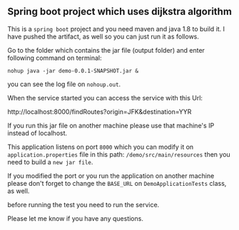 ## Spring boot project which uses dijkstra algorithm

This is a `spring boot` project and you need maven and java 1.8 to build it.
I have pushed the artifact, as well so you can just run it as follows.

Go to the folder which contains the jar file (output folder) and enter following command on terminal:

```nohup java -jar demo-0.0.1-SNAPSHOT.jar &```

you can see the log file on `nohoup.out`.

When the service started you can access the service with this Url:

http://localhost:8000/findRoutes?origin=JFK&destination=YYR

If you run this jar file on another machine please use that machine's IP instead of localhost.

This application listens on port `8000` which you can modify it on `application.properties` file in this path: `/demo/src/main/resources` then you need to build a `new jar file`.

If you modified the port or you run the application on another machine please don't forget to change the `BASE_URL` on `DemoApplicationTests` class, as well.

before running the test you need to run the service.


Please let me know if you have any questions.
